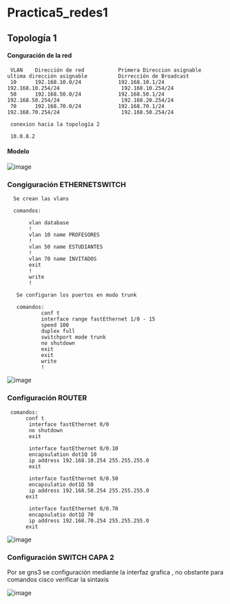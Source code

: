 # Practica5_redes1

## Topología 1

#### Conguración de la red
     VLAN	 Dirección de red           Primera Direccion asignable       ultima dirección asignable          Dirrección de Broadcast
     10      192.168.10.0/24	        192.168.10.1/24	                 192.168.10.254/24	                  192.168.10.254/24
     50      192.168.50.0/24	        192.168.50.1/24	                 192.168.50.254/24	                  192.168.20.254/24
     70      192.168.70.0/24	        192.168.70.1/24	                 192.168.70.254/24	                  192.168.50.254/24
     
     conexion hacia la topología 2
     
     10.0.8.2
     
     

#### Modelo

 ![image](https://drive.google.com/uc?export=view&id=1BQ-fCsdt3CxOaAj7pNRfwsAWSO6mHVYn)
 
 
 
 ### Congiguración ETHERNETSWITCH 
 
      Se crean las vlans
      
      comandos:
      
           vlan database
           !
           vlan 10 name PROFESORES
           !
           vlan 50 name ESTUDIANTES
           !
           vlan 70 name INVITADOS
           exit
           !
           write
           !
           
       Se configuran los puertos en modo trunk 
       
       comandos:
               conf t
               interface range fastEthernet 1/0 - 15 
               speed 100
               duplex full
               switchport mode trunk
               no shutdown
               exit
               exit
               write
               !
   ![image](https://drive.google.com/uc?export=view&id=1R5gkwkz9ZBy0ILA1zgjpWAEQPnvulqk7)
 

 ### Configuración ROUTER
 
 
     comandos:
          conf t
           interface fastEthernet 0/0
           no shutdown
           exit

           interface fastEthernet 0/0.10
           encapsulation dot1Q 10
           ip address 192.168.10.254 255.255.255.0
           exit

           interface fastEthernet 0/0.50
           encapsulatio dot1Q 50
           ip address 192.168.50.254 255.255.255.0
          exit

           interface fastEthernet 0/0.70
           encapsulatio dot1Q 70
           ip address 192.168.70.254 255.255.255.0
          exit
          
 ![image](https://drive.google.com/uc?export=view&id=1h8oF78V82xnxguth4ged-qLR5LPD791d)   
     

 ### Configuración SWITCH CAPA 2
 
 Por se gns3 se configuración mediante la interfaz grafica , no obstante
 para comandos cisco verificar la sintaxis
 
 
  ![image](https://drive.google.com/uc?export=view&id=1V0PcOQuVnoc5BDr74wVrssYzwxorkgVa) 
 
 
 
 
